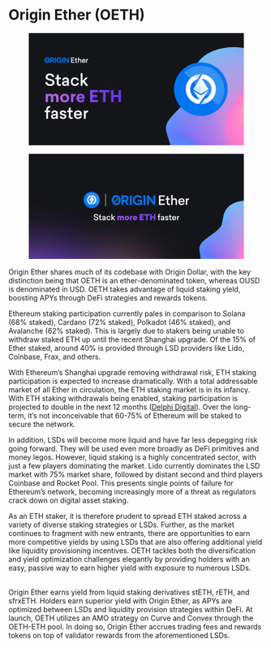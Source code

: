 # Origin Ether (OETH)

<figure><img src=".gitbook/assets/OETH Meta Tag Image.jpg" alt=""><figcaption></figcaption></figure>

<figure><img src=".gitbook/assets/OETHDocs.png" alt=""><figcaption></figcaption></figure>

Origin Ether shares much of its codebase with Origin Dollar, with the key distinction being that OETH is an ether-denominated token, whereas OUSD is denominated in USD. OETH takes advantage of liquid staking yield, boosting APYs through DeFi strategies and rewards tokens.&#x20;

Ethereum staking participation currently pales in comparison to Solana (68% staked), Cardano (72% staked), Polkadot (46% staked), and Avalanche (62% staked). This is largely due to stakers being unable to withdraw staked ETH up until the recent Shanghai upgrade. Of the 15% of Ether staked, around 40% is provided through LSD providers like Lido, Coinbase, Frax, and others.

With Ethereum’s Shanghai upgrade removing withdrawal risk, ETH staking participation is expected to increase dramatically. With a total addressable market of all Ether in circulation, the ETH staking market is in its infancy. With ETH staking withdrawals being enabled, staking participation is projected to double in the next 12 months ([Delphi Digital](https://members.delphidigital.io/reports/the-future-of-eth-liquid-staking#the-future-of-eths-liquid-staking-protocols)). Over the long-term, it’s not inconceivable that 60-75% of Ethereum will be staked to secure the network.

In addition, LSDs will become more liquid and have far less depegging risk going forward. They will be used even more broadly as DeFi primitives and money legos. However, liquid staking is a highly concentrated sector, with just a few players dominating the market. Lido currently dominates the LSD market with 75% market share, followed by distant second and third players Coinbase and Rocket Pool. This presents single points of failure for Ethereum’s network, becoming increasingly more of a threat as regulators crack down on digital asset staking.

As an ETH staker, it is therefore prudent to spread ETH staked across a variety of diverse staking strategies or LSDs. Further, as the market continues to fragment with new entrants, there are opportunities to earn more competitive yields by using LSDs that are also offering additional yield like liquidity provisioning incentives. OETH tackles both the diversification and yield optimization challenges elegantly by providing holders with an easy, passive way to earn higher yield with exposure to numerous LSDs.&#x20;

\
Origin Ether earns yield from liquid staking derivatives stETH, rETH, and sfrxETH. Holders earn superior yield with Origin Ether, as APYs are optimized between LSDs and liquidity provision strategies within DeFi. At launch, OETH utilizes an AMO strategy on Curve and Convex through the OETH-ETH pool. In doing so, Origin Ether accrues trading fees and rewards tokens on top of validator rewards from the aforementioned LSDs.&#x20;

